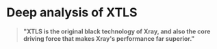 # Deep analysis of XTLS

> **"XTLS is the original black technology of Xray, and also the core driving
> force that makes Xray's performance far superior."**

<Badge text="WIP" type="warning"/>
